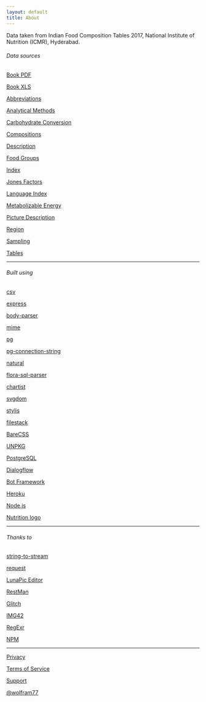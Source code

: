 ```yaml
---
layout: default
title: About
---
```


Data taken from Indian Food Composition Tables 2017, National Institute of Nutrition (ICMR), Hyderabad.<br>

<grid class="low">
  <h6 txt="c">Data sources</h6>
  <p col="1/4"><a att href="https://drive.google.com/open?id=1fLIT62fP4mDZwgdi4EvWFn2r8XekE1Gt">Book PDF</a></p>
  <p col="1/4"><a att href="https://drive.google.com/open?id=1GTm0wTTFv0T5LVeptTo-BEhHmGDXb85xPg5g8IjNUG8">Book XLS</a></p>
  <p col="1/4"><a att href="https://drive.google.com/open?id=1ZTzOOj827HhsUWhdISh1lOJsOh-dvh3ORbAPs9XHI1Q">Abbreviations</a></p>
  <p col="1/4"><a att href="https://drive.google.com/open?id=11nJ7RfjgcTUz1bPmI7EWWOZSAxvwvXseG4AFqtLU3-o">Analytical Methods</a></p>
  <p col="1/4"><a att href="https://drive.google.com/open?id=1YoEVoQFR0co_bTHL3Xok1dQfuqxXZa7yQrlUKbYVve4">Carbohydrate Conversion</a></p>
  <p col="1/4"><a att href="https://drive.google.com/open?id=19C2EB4PIMgyusqKOnBq4-aBQxLjCai1Zg45YcBNTzFo">Compositions</a></p>
  <p col="1/4"><a att href="https://drive.google.com/open?id=1dRKW2HJyWxDJliONe_URNxM0gPBmgZKqoF5lBotxOT8">Description</a></p>
  <p col="1/4"><a att href="https://drive.google.com/open?id=1PMR0TZLLYsS70lcC0Bap4oNrI1azgmuGx9ekfHJB_0Q">Food Groups</a></p>
  <p col="1/4"><a att href="https://drive.google.com/open?id=1Q-M1C3DAEhoA6y7X89M3Fl_zml__v0Mr-fJAYBJkLJc">Index</a></p>
  <p col="1/4"><a att href="https://drive.google.com/open?id=1OqV-MSaXH1ARXlyuyayyfj9NXoH1DvW5-n1oxOX4n0o">Jones Factors</a></p>
  <p col="1/4"><a att href="https://drive.google.com/open?id=1NrdVtCYtmxooVtdGj9UQOPR7l4HIJc9qeI7BNoytGhI">Language Index</a></p>
  <p col="1/4"><a att href="https://drive.google.com/open?id=1Go_O1rv7gwDw9GFx5S9-eBOOEueyrSnqf2KmQmB5ZEw">Metabolizable Energy</a></p>
  <p col="1/4"><a att href="https://drive.google.com/open?id=1UVWVh-wPOR80M2sTy5naIJvR5DUNtf7lbOaPgCNQ9t4">Picture Description</a></p>
  <p col="1/4"><a att href="https://drive.google.com/open?id=1a01-O3cex87z9My2hF3ByoUMVMLZtMYKuRFGTbmcIzQ">Region</a></p>
  <p col="1/4"><a att href="https://drive.google.com/open?id=1Wm6eqy0TRwUItBHrU-OU4jVBRuYm162y2viZlP8JyuM">Sampling</a></p>
  <p col="1/4"><a att href="https://drive.google.com/open?id=1ejgqo6uwlKRF3QLUPJJzrTkd47GtVXgHHsgG-T27uGc">Tables</a></p>
</grid>
<hr>
<h6 txt="c">Built using</h6>
<grid class="low">
  <p col="1/4"><a att href="https://www.npmjs.com/package/csv">csv</a></p>
  <p col="1/4"><a att href="https://www.npmjs.com/package/express">express</a></p>
  <p col="1/4"><a att href="https://www.npmjs.com/package/body-parser">body-parser</a></p>
  <p col="1/4"><a att href="https://www.npmjs.com/package/mime">mime</a></p>
  <p col="1/4"><a att href="https://www.npmjs.com/package/pg">pg</a></p>
  <p col="1/4"><a att href="https://www.npmjs.com/package/pg-connection-string">pg-connection-string</a></p>
  <p col="1/4"><a att href="https://www.npmjs.com/package/natural">natural</a></p>
  <p col="1/4"><a att href="https://www.npmjs.com/package/flora-sql-parser">flora-sql-parser</a></p>
  <p col="1/4"><a att href="https://www.npmjs.com/package/chartist">chartist</a></p>
  <p col="1/4"><a att href="https://www.npmjs.com/package/svgdom">svgdom</a></p>
  <p col="1/4"><a att href="https://www.npmjs.com/package/stylis">stylis</a></p>
  <p col="1/4"><a att href="https://www.filestack.com">filestack</a></p>
  <p col="1/4"><a att href="http://barecss.com/">BareCSS</a></p>
  <p col="1/4"><a att href="https://unpkg.com/">UNPKG</a></p>
  <p col="1/4"><a att href="https://www.postgresql.org/">PostgreSQL</a></p>
  <p col="1/4"><a att href="https://dialogflow.com">Dialogflow</a></p>
  <p col="1/4"><a att href="https://dev.botframework.com/">Bot Framework</a></p>
  <p col="1/4"><a att href="https://www.heroku.com">Heroku</a></p>
  <p col="1/4"><a att href="https://nodejs.org/en/">Node.js</a></p>
  <p col="1/4"><a att href="https://in.pinterest.com/pin/158751955587129360/">Nutrition logo</a></p>
</grid>
<hr>
<h6 txt="c">Thanks to</h6>
<grid class="low">
  <p col="1/4"><a att href="https://www.npmjs.com/package/string-to-stream">string-to-stream</a></p>
  <p col="1/4"><a att href="https://www.npmjs.com/package/request">request</a></p>
  <p col="1/4"><a att href="https://www141.lunapic.com/editor/">LunaPic Editor</a></p>
  <p col="1/4"><a att href="https://addons.opera.com/en/extensions/details/restman/">RestMan</a></p>
  <p col="1/4"><a att href="https://glitch.com/">Glitch</a></p>
  <p col="1/4"><a att href="https://img42.com/">IMG42</a></p>
  <p col="1/4"><a att href="https://regexr.com">RegExr</a></p>
  <p col="1/4"><a att href="https://www.npmjs.com">NPM</a></p>
</grid>
<hr>
<grid class="low">
  <p col="1/4"><a att href="/privacy">Privacy</a></p>
  <p col="1/4"><a att href="/termsofservice">Terms of Service</a></p>
  <p col="1/4"><a att href="/support">Support</a></p>
  <p col="1/4"><a att href="https://wolfram77.github.io">@wolfram77</a></p>
</grid>
